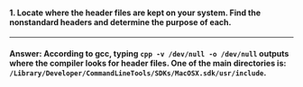 #### 1. Locate where the header files are kept on your system. Find the nonstandard headers and determine the purpose of each.

---

#### Answer: According to gcc, typing `cpp -v /dev/null -o /dev/null` outputs where the compiler looks for header files. One of the main directories is: `/Library/Developer/CommandLineTools/SDKs/MacOSX.sdk/usr/include`.
